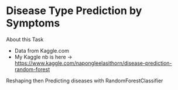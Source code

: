 # Disease Type Prediction by Symptoms

About this Task
- Data from Kaggle.com
- My Kaggle nb is here -> https://www.kaggle.com/napongleelasithorn/disease-prediction-random-forest

Reshaping then Predicting diseases with RandomForestClassifier
